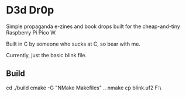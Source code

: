 # D3d Dr0p
Simple propaganda e-zines and book drops built for the cheap-and-tiny Raspberry Pi Pico W.

Built in C by someone who sucks at C, so bear with me.

Currently, just the basic blink file.

## Build
cd ./build
cmake -G "NMake Makefiles" ..
nmake
cp blink.uf2 F:\